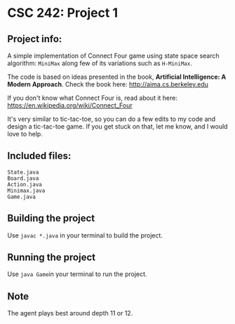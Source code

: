 # CSC 242: Project 1



## Project info:

A  simple implementation of Connect Four game using  state space search algorithm: `MiniMax` along few of its variations such as `H-MiniMax`. 

The code is based on ideas presented in the book, **Artificial Intelligence: A Modern Approach**. Check the book here: http://aima.cs.berkeley.edu

If you don't know what Connect Four is, read about it here: https://en.wikipedia.org/wiki/Connect_Four

It's very similar to tic-tac-toe, so you can do a few edits to my code and design a tic-tac-toe game. If you get stuck on that, let me know, and I would love to help. 



## Included files:

```
State.java
Board.java
Action.java
Minimax.java
Game.java
```



## Building the project 

Use `javac *.java` in your terminal to build the project. 



## Running the project

Use `java Game`in your terminal to run the project. 



## Note

The agent plays best around depth 11 or 12. 